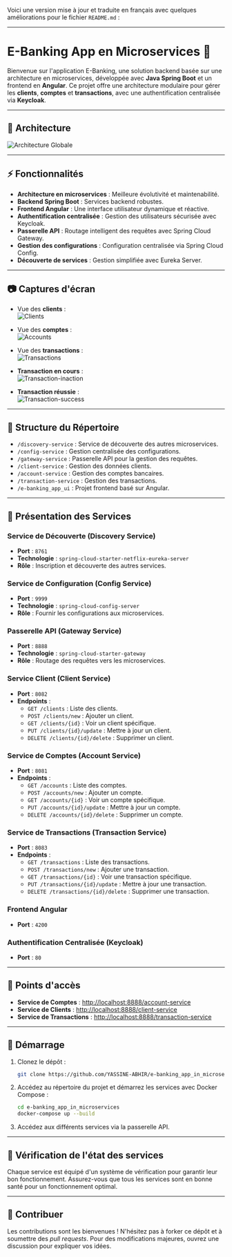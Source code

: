 Voici une version mise à jour et traduite en français avec quelques améliorations pour le fichier `README.md` :

---

# E-Banking App en Microservices 🚀

Bienvenue sur l'application E-Banking, une solution backend basée sur une architecture en microservices, développée avec **Java Spring Boot** et un frontend en **Angular**. Ce projet offre une architecture modulaire pour gérer les **clients**, **comptes** et **transactions**, avec une authentification centralisée via **Keycloak**.

---

## 🧩 Architecture

![Architecture Globale](./screenshots/Architecture.png "Architecture Globale")

---

## ⚡ Fonctionnalités

- **Architecture en microservices** : Meilleure évolutivité et maintenabilité.
- **Backend Spring Boot** : Services backend robustes.
- **Frontend Angular** : Une interface utilisateur dynamique et réactive.
- **Authentification centralisée** : Gestion des utilisateurs sécurisée avec Keycloak.
- **Passerelle API** : Routage intelligent des requêtes avec Spring Cloud Gateway.
- **Gestion des configurations** : Configuration centralisée via Spring Cloud Config.
- **Découverte de services** : Gestion simplifiée avec Eureka Server.

---

## 📷 Captures d'écran

- Vue des **clients** :  
  ![Clients](./screenshots/Clients.png)

- Vue des **comptes** :  
  ![Accounts](./screenshots/Accounts.png)

- Vue des **transactions** :  
  ![Transactions](./screenshots/Transactions.png)

- **Transaction en cours** :  
  ![Transaction-inaction](./screenshots/Transaction-inaction.png)

- **Transaction réussie** :  
  ![Transaction-success](./screenshots/Transaction-success.png)

---

## 📁 Structure du Répertoire

- `/discovery-service` : Service de découverte des autres microservices.
- `/config-service` : Gestion centralisée des configurations.
- `/gateway-service` : Passerelle API pour la gestion des requêtes.
- `/client-service` : Gestion des données clients.
- `/account-service` : Gestion des comptes bancaires.
- `/transaction-service` : Gestion des transactions.
- `/e-banking_app_ui` : Projet frontend basé sur Angular.

---

## 🔧 Présentation des Services

### Service de Découverte (Discovery Service)

- **Port** : `8761`
- **Technologie** : `spring-cloud-starter-netflix-eureka-server`
- **Rôle** : Inscription et découverte des autres services.

### Service de Configuration (Config Service)

- **Port** : `9999`
- **Technologie** : `spring-cloud-config-server`
- **Rôle** : Fournir les configurations aux microservices.

### Passerelle API (Gateway Service)

- **Port** : `8888`
- **Technologie** : `spring-cloud-starter-gateway`
- **Rôle** : Routage des requêtes vers les microservices.

### Service Client (Client Service)

- **Port** : `8082`
- **Endpoints** :
  - `GET /clients` : Liste des clients.
  - `POST /clients/new` : Ajouter un client.
  - `GET /clients/{id}` : Voir un client spécifique.
  - `PUT /clients/{id}/update` : Mettre à jour un client.
  - `DELETE /clients/{id}/delete` : Supprimer un client.

### Service de Comptes (Account Service)

- **Port** : `8081`
- **Endpoints** :
  - `GET /accounts` : Liste des comptes.
  - `POST /accounts/new` : Ajouter un compte.
  - `GET /accounts/{id}` : Voir un compte spécifique.
  - `PUT /accounts/{id}/update` : Mettre à jour un compte.
  - `DELETE /accounts/{id}/delete` : Supprimer un compte.

### Service de Transactions (Transaction Service)

- **Port** : `8083`
- **Endpoints** :
  - `GET /transactions` : Liste des transactions.
  - `POST /transactions/new` : Ajouter une transaction.
  - `GET /transactions/{id}` : Voir une transaction spécifique.
  - `PUT /transactions/{id}/update` : Mettre à jour une transaction.
  - `DELETE /transactions/{id}/delete` : Supprimer une transaction.

### Frontend Angular

- **Port** : `4200`

### Authentification Centralisée (Keycloak)

- **Port** : `80`

---

## 🔗 Points d'accès

- **Service de Comptes** : [http://localhost:8888/account-service](http://localhost:8888/account-service)
- **Service de Clients** : [http://localhost:8888/client-service](http://localhost:8888/client-service)
- **Service de Transactions** : [http://localhost:8888/transaction-service](http://localhost:8888/transaction-service)

---

## 🚀 Démarrage

1. Clonez le dépôt :

   ```bash
   git clone https://github.com/YASSINE-ABHIR/e-banking_app_in_microservices.git
   ```

2. Accédez au répertoire du projet et démarrez les services avec Docker Compose :

   ```bash
   cd e-banking_app_in_microservices
   docker-compose up --build
   ```

3. Accédez aux différents services via la passerelle API.

---

## 📜 Vérification de l'état des services

Chaque service est équipé d'un système de vérification pour garantir leur bon fonctionnement. Assurez-vous que tous les services sont en bonne santé pour un fonctionnement optimal.

---

## 🤝 Contribuer

Les contributions sont les bienvenues ! N'hésitez pas à forker ce dépôt et à soumettre des _pull requests_. Pour des modifications majeures, ouvrez une discussion pour expliquer vos idées.


